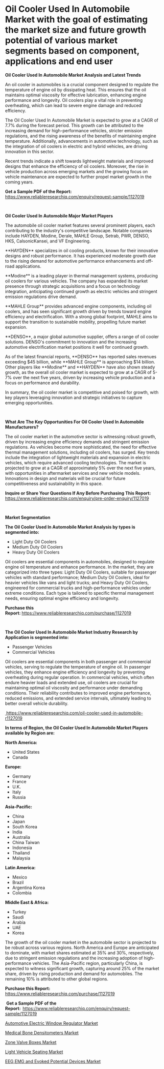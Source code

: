 <p><h1>Oil Cooler Used In Automobile Market with the goal of estimating the market size and future growth potential of various market segments based on component, applications and end user</h1></p><p><strong>Oil Cooler Used In Automobile Market Analysis and Latest Trends</strong></p>
<p><p>An oil cooler in automobiles is a crucial component designed to regulate the temperature of engine oil by dissipating heat. This ensures that the oil maintains optimal viscosity for effective lubrication, enhancing engine performance and longevity. Oil coolers play a vital role in preventing overheating, which can lead to severe engine damage and reduced efficiency.</p><p>The Oil Cooler Used In Automobile Market is expected to grow at a CAGR of 7.7% during the forecast period. This growth can be attributed to the increasing demand for high-performance vehicles, stricter emission regulations, and the rising awareness of the benefits of maintaining engine temperature. Additionally, advancements in automotive technology, such as the integration of oil coolers in electric and hybrid vehicles, are driving innovation in this sector. </p><p>Recent trends indicate a shift towards lightweight materials and improved designs that enhance the efficiency of oil coolers. Moreover, the rise in vehicle production across emerging markets and the growing focus on vehicle maintenance are expected to further propel market growth in the coming years.</p></p>
<p><strong>Get a Sample PDF of the Report:&nbsp;</strong> <a href="https://www.reliableresearchiq.com/enquiry/request-sample/1127019?utm_campaign=1137&utm_medium=2&utm_source=Github&utm_content=ia&utm_term=04112024&utm_id=oil-cooler-used-in-automobile">https://www.reliableresearchiq.com/enquiry/request-sample/1127019</a></p>
<p>&nbsp;</p>
<p><strong>Oil Cooler Used In Automobile Major Market Players</strong></p>
<p><p>The automobile oil cooler market features several prominent players, each contributing to the industry's competitive landscape. Notable companies include HAYDEN, Modine, Derale, MAHLE Group, Setrab, PWR, DENSO, HKS, CalsonicKansei, and VF Engineering.</p><p>**HAYDEN** specializes in oil cooling products, known for their innovative designs and robust performance. It has experienced moderate growth due to the rising demand for automotive performance enhancements and off-road applications.</p><p>**Modine** is a leading player in thermal management systems, producing oil coolers for various vehicles. The company has expanded its market presence through strategic acquisitions and a focus on technology integration, anticipating continued growth as electric vehicles and stringent emission regulations drive demand.</p><p>**MAHLE Group** provides advanced engine components, including oil coolers, and has seen significant growth driven by trends toward engine efficiency and electrification. With a strong global footprint, MAHLE aims to support the transition to sustainable mobility, propelling future market expansion.</p><p>**DENSO**, a major global automotive supplier, offers a range of oil cooler solutions. DENSO's commitment to innovation and the increasing automotive electrification market positions it well for continued growth.</p><p>As of the latest financial reports, **DENSO** has reported sales revenues exceeding $45 billion, while **MAHLE Group** is approaching $14 billion. Other players like **Modine** and **HAYDEN** have also shown steady growth, as the overall oil cooler market is expected to grow at a CAGR of 5-7% over the next five years, driven by increasing vehicle production and a focus on performance and durability.</p><p>In summary, the oil cooler market is competitive and poised for growth, with key players leveraging innovation and strategic initiatives to capture emerging opportunities.</p></p>
<p>&nbsp;</p>
<p><strong>What Are The Key Opportunities For Oil Cooler Used In Automobile Manufacturers?</strong></p>
<p><p>The oil cooler market in the automotive sector is witnessing robust growth, driven by increasing engine efficiency demands and stringent emission regulations. As vehicles become more sophisticated, the need for effective thermal management solutions, including oil coolers, has surged. Key trends include the integration of lightweight materials and expansion in electric vehicles, which require advanced cooling technologies. The market is projected to grow at a CAGR of approximately 5% over the next five years, with opportunities in aftermarket services and new vehicle models. Innovations in design and materials will be crucial for future competitiveness and sustainability in this space.</p></p>
<p><strong>Inquire or Share Your Questions If Any Before Purchasing This Report:</strong> <a href="https://www.reliableresearchiq.com/enquiry/pre-order-enquiry/1127019?utm_campaign=1137&utm_medium=2&utm_source=Github&utm_content=ia&utm_term=04112024&utm_id=oil-cooler-used-in-automobile">https://www.reliableresearchiq.com/enquiry/pre-order-enquiry/1127019</a></p>
<p>&nbsp;</p>
<p><strong>Market Segmentation</strong></p>
<p><strong>The Oil Cooler Used In Automobile Market Analysis by types is segmented into:</strong></p>
<p><ul><li>Light Duty Oil Coolers</li><li>Medium Duty Oil Coolers</li><li>Heavy Duty Oil Coolers</li></ul></p>
<p><p>Oil coolers are essential components in automobiles, designed to regulate engine oil temperature and enhance performance. In the market, they are categorized into three types: Light Duty Oil Coolers, suitable for passenger vehicles with standard performance; Medium Duty Oil Coolers, ideal for heavier vehicles like vans and light trucks; and Heavy Duty Oil Coolers, engineered for commercial trucks and high-performance vehicles under extreme conditions. Each type is tailored to specific thermal management needs, ensuring optimal engine efficiency and longevity.</p></p>
<p><strong>Purchase this Report:&nbsp;</strong><a href="https://www.reliableresearchiq.com/purchase/1127019?utm_campaign=1137&utm_medium=2&utm_source=Github&utm_content=ia&utm_term=04112024&utm_id=oil-cooler-used-in-automobile">https://www.reliableresearchiq.com/purchase/1127019</a></p>
<p>&nbsp;</p>
<p><strong>The Oil Cooler Used In Automobile Market Industry Research by Application is segmented into:</strong></p>
<p><ul><li>Passenger Vehicles</li><li>Commercial Vehicles</li></ul></p>
<p><p>Oil coolers are essential components in both passenger and commercial vehicles, serving to regulate the temperature of engine oil. In passenger vehicles, they enhance engine efficiency and longevity by preventing overheating during regular operation. In commercial vehicles, which often endure heavier loads and extended use, oil coolers are crucial for maintaining optimal oil viscosity and performance under demanding conditions. Their reliability contributes to improved engine performance, reduced emissions, and extended service intervals, ultimately leading to better overall vehicle durability.</p></p>
<p><a href="https://www.reliableresearchiq.com/oil-cooler-used-in-automobile-r1127019?utm_campaign=1137&utm_medium=2&utm_source=Github&utm_content=ia&utm_term=04112024&utm_id=oil-cooler-used-in-automobile">&nbsp;https://www.reliableresearchiq.com/oil-cooler-used-in-automobile-r1127019</a></p>
<p><strong>In terms of Region, the Oil Cooler Used In Automobile Market Players available by Region are:</strong></p>
<p>
    <p> <strong> North America: </strong>
        <ul>
            <li>United States</li>
            <li>Canada</li>
        </ul>
        </p> 
    <p> <strong> Europe: </strong>
        <ul>
            <li>Germany</li>
            <li>France</li>
            <li>U.K.</li>
            <li>Italy</li>
            <li>Russia</li>
        </ul>
        </p> 
    <p> <strong> Asia-Pacific: </strong>
        <ul>
            <li>China</li>
            <li>Japan</li>
            <li>South Korea</li>
            <li>India</li>
            <li>Australia</li>
            <li>China Taiwan</li>
            <li>Indonesia</li>
            <li>Thailand</li>
            <li>Malaysia</li>
        </ul>
        </p> 
    <p> <strong> Latin America: </strong>
        <ul>
            <li>Mexico</li>
            <li>Brazil</li>
            <li>Argentina Korea</li>
            <li>Colombia</li>
        </ul>
        </p> 
    <p> <strong> Middle East & Africa: </strong>
        <ul>
            <li>Turkey</li>
            <li>Saudi</li>
            <li>Arabia</li>
            <li>UAE</li>
            <li>Korea</li>
        </ul>
    </p>
    </p>
<p><p>The growth of the oil cooler market in the automobile sector is projected to be robust across various regions. North America and Europe are anticipated to dominate, with market shares estimated at 35% and 30%, respectively, due to stringent emission regulations and the increasing adoption of high-performance vehicles. The Asia-Pacific region, particularly China, is expected to witness significant growth, capturing around 25% of the market share, driven by rising production and demand for automobiles. The remaining 10% is attributed to other global regions.</p></p>
<p><strong>Purchase this Report: </strong><a href="https://www.reliableresearchiq.com/purchase/1127019?utm_campaign=1137&utm_medium=2&utm_source=Github&utm_content=ia&utm_term=04112024&utm_id=oil-cooler-used-in-automobile">https://www.reliableresearchiq.com/purchase/1127019</a></p>
<p>&nbsp;<strong>Get a Sample PDF of the Report:&nbsp;&nbsp;</strong><a href="https://www.reliableresearchiq.com/enquiry/request-sample/1127019?utm_campaign=1137&utm_medium=2&utm_source=Github&utm_content=ia&utm_term=04112024&utm_id=oil-cooler-used-in-automobile">https://www.reliableresearchiq.com/enquiry/request-sample/1127019</a></p>
<p><strong></strong></p>
<p><p><a href="https://github.com/kyleetroxilbu/Market-Research-Report-List-1/blob/main/automotive-electric-window-regulator-market.md?utm_campaign=1137&utm_medium=2&utm_source=Github&utm_content=ia&utm_term=04112024&utm_id=oil-cooler-used-in-automobile">Automotive Electric Window Regulator Market</a></p><p><a href="https://issuu.com/reportprime-2/docs/medical-bone-densitometers-market-s_83c136a3d39c9d?utm_campaign=1137&utm_medium=2&utm_source=Github&utm_content=ia&utm_term=04112024&utm_id=oil-cooler-used-in-automobile">Medical Bone Densitometers Market</a></p><p><a href="https://issuu.com/reportprime-2/docs/zone-valve-boxes-market-size-2030.p_f8f93d2a9d488e?utm_campaign=1137&utm_medium=2&utm_source=Github&utm_content=ia&utm_term=04112024&utm_id=oil-cooler-used-in-automobile">Zone Valve Boxes Market</a></p><p><a href="https://github.com/chaschadedn/Market-Research-Report-List-1/blob/main/light-vehicle-seating-market.md?utm_campaign=1137&utm_medium=2&utm_source=Github&utm_content=ia&utm_term=04112024&utm_id=oil-cooler-used-in-automobile">Light Vehicle Seating Market</a></p><p><a href="https://issuu.com/reportprime-2/docs/eegemg-and-evoked-potential-devices_7f726c39452a16?utm_campaign=1137&utm_medium=2&utm_source=Github&utm_content=ia&utm_term=04112024&utm_id=oil-cooler-used-in-automobile">EEG,EMG and Evoked Potential Devices Market</a></p></p>